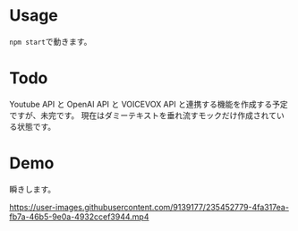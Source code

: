 # Usage

`npm start`で動きます。

# Todo

Youtube API と OpenAI API と VOICEVOX API と連携する機能を作成する予定ですが、未完です。
現在はダミーテキストを垂れ流すモックだけ作成されている状態です。

# Demo

瞬きします。

https://user-images.githubusercontent.com/9139177/235452779-4fa317ea-fb7a-46b5-9e0a-4932ccef3944.mp4
